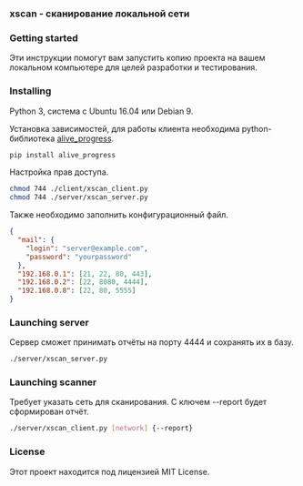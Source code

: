 ### xscan  -  сканирование локальной сети

### Getting started
Эти  инструкции помогут вам запустить копию проекта
на вашем локальном компьютере для целей разработки и тестирования.

### Installing
Python 3, система с Ubuntu 16.04 или Debian 9.

Установка зависимостей, для работы клиента необходима python-библиотека [alive_progress](https://github.com/rsalmei/alive-progress/blob/main/LICENSE).
```sh
pip install alive_progress
```
Настройка прав доступа.
```sh
chmod 744 ./client/xscan_client.py
chmod 744 ./server/xscan_server.py
```

Также необходимо заполнить конфигурационный файл.
```json
{
  "mail": {
    "login": "server@example.com",
    "password": "yourpassword"
  },
  "192.168.0.1": [21, 22, 80, 443],
  "192.168.0.2": [22, 8080, 4444],
  "192.168.0.8": [22, 80, 5555]
}
```

### Launching server
Сервер сможет принимать отчёты на порту 4444 и сохранять их в базу.
```sh
./server/xscan_server.py
```

### Launching scanner
Требует указать сеть для сканирования. С ключем --report будет сформирован отчёт.
```sh
./server/xscan_client.py [network] {--report}
```

### License
Этот проект находится под лицензией MIT License.
